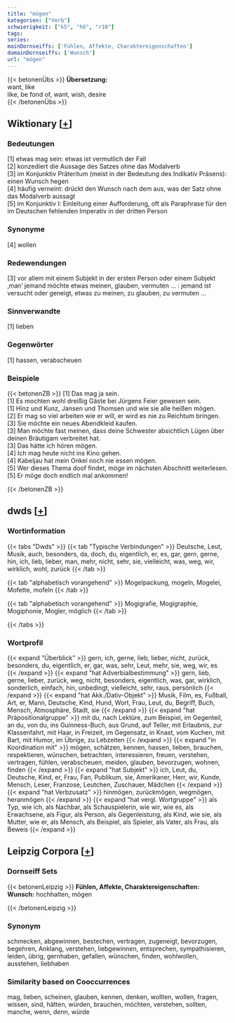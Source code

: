 ```yaml
---
title: "mögen"
kategorien: ["Verb"]
schwierigkeit: ["k5", "h6", "r10"]
tags:
series:
mainDornseiffs: ['Fühlen, Affekte, Charaktereigenschaften']
domainDornseiffs: ['Wunsch']
url: "mögen"
---
```


{{< betonenÜbs >}}
**Übersetzung:**  
want, like  
like, be fond of, want, wish, desire  
{{< /betonenÜbs >}}

## Wiktionary [[+](https://de.wiktionary.org/wiki/mögen)]

### Bedeutungen
[1] etwas mag sein: etwas ist vermutlich der Fall  
[2] konzediert die Aussage des Satzes ohne das Modalverb  
[3] im Konjunktiv Präteritum (meist in der Bedeutung des Indikativ Präsens): einen Wunsch hegen  
[4] häufig verneint: drückt den Wunsch nach dem aus, was der Satz ohne das Modalverb aussagt  
[5] im Konjunktiv I: Einleitung einer Aufforderung, oft als Paraphrase für den im Deutschen fehlenden Imperativ in der dritten Person  

### Synonyme
[4] wollen  

### Redewendungen
[3] vor allem mit einem Subjekt in der ersten Person oder einem Subjekt ‚man‘ jemand möchte etwas meinen, glauben, vermuten  … : jemand ist versucht oder geneigt, etwas zu meinen, zu glauben, zu vermuten  …  

### Sinnverwandte
[1] lieben  

### Gegenwörter
[1] hassen, verabscheuen  

### Beispiele
{{< betonenZB >}}
[1] Das mag ja sein.  
[1] Es mochten wohl dreißig Gäste bei Jürgens Feier gewesen sein.  
[1] Hinz und Kunz, Jansen und Thomsen und wie sie alle heißen mögen.  
[2] Er mag so viel arbeiten wie er will, er wird es nie zu Reichtum bringen.  
[3] Sie möchte ein neues Abendkleid kaufen.  
[3] Man möchte fast meinen, dass deine Schwester absichtlich Lügen über deinen Bräutigam verbreitet hat.  
[3] Das hätte ich hören mögen.  
[4] Ich mag heute nicht ins Kino gehen.  
[4] Kabeljau hat mein Onkel noch nie essen mögen.  
[5] Wer dieses Thema doof findet, möge im nächsten Abschnitt weiterlesen.  
[5] Er möge doch endlich mal ankommen!  

{{< /betonenZB >}}


## dwds [[+](https://www.dwds.de/wb/mögen)]

### Wortinformation
{{< tabs "Dwds" >}}
{{< tab "Typische Verbindungen" >}}
Deutsche, Leut, Musik, auch, besonders, da, doch, du, eigentlich, er, es, gar, gern, gerne, hin, ich, lieb, lieber, man, mehr, nicht, sehr, sie, vielleicht, was, weg, wir, wirklich, wohl, zurück
{{< /tab >}}

{{< tab "alphabetisch vorangehend" >}}
Mogelpackung, mogeln, Mogelei, Mofette, mofeln
{{< /tab >}}

{{< tab "alphabetisch vorangehend" >}}
Mogigrafie, Mogigraphie, Mogiphonie, Mogler, möglich
{{< /tab >}}

{{< /tabs >}}

### Wortprofil
{{< expand "Überblick" >}} gern, ich, gerne, lieb, lieber, nicht, zurück, besonders, du, eigentlich, er, gar, was, sehr, Leut, mehr, sie, weg, wir, es {{< /expand >}}
{{< expand "hat Adverbialbestimmung" >}} gern, lieb, gerne, lieber, zurück, weg, nicht, besonders, eigentlich, was, gar, wirklich, sonderlich, einfach, hin, unbedingt, vielleicht, sehr, raus, persönlich {{< /expand >}}
{{< expand "hat Akk./Dativ-Objekt" >}} Musik, Film, es, Fußball, Art, er, Mann, Deutsche, Kind, Hund, Wort, Frau, Leut, du, Begriff, Buch, Mensch, Atmosphäre, Stadt, sie {{< /expand >}}
{{< expand "hat Präpositionalgruppe" >}} mit du, nach Lektüre, zum Beispiel, im Gegenteil, an du, von du, ins Guinness-Buch, aus Grund, auf Teller, mit Erlaubnis, zur Klassenfahrt, mit Haar, in Freizeit, im Gegensatz, in Knast, vom Kuchen, mit Bart, mit Humor, im Übrige, zu Lebzeiten {{< /expand >}}
{{< expand "in Koordination mit" >}} mögen, schätzen, kennen, hassen, lieben, brauchen, respektieren, wünschen, betrachten, interessieren, freuen, verstehen, vertragen, fühlen, verabscheuen, meiden, glauben, bevorzugen, wohnen, finden {{< /expand >}}
{{< expand "hat Subjekt" >}} ich, Leut, du, Deutsche, Kind, er, Frau, Fan, Publikum, sie, Amerikaner, Herr, wir, Kunde, Mensch, Leser, Franzose, Leutchen, Zuschauer, Mädchen {{< /expand >}}
{{< expand "hat Verbzusatz" >}} hinmögen, zurückmögen, wegmögen, heranmögen {{< /expand >}}
{{< expand "hat vergl. Wortgruppe" >}} als Typ, wie ich, als Nachbar, als Schauspielerin, wie wir, wie es, als Erwachsene, als Figur, als Person, als Gegenleistung, als Kind, wie sie, als Mutter, wie er, als Mensch, als Beispiel, als Spieler, als Vater, als Frau, als Beweis {{< /expand >}}

## Leipzig Corpora [[+](https://corpora.uni-leipzig.de/en/res?word=mögen&corpusId=deu_newscrawl-public_2018)]

### Dornseiff Sets
{{< betonenLeipzig >}}
**Fühlen, Affekte, Charaktereigenschaften:**  
**Wunsch:** hochhalten, mögen  

{{< /betonenLeipzig >}}

### Synonym
schmecken, abgewinnen, bestechen, vertragen, zugeneigt, bevorzugen, begehren, Anklang, verstehen, liebgewinnen, entsprechen, sympathisieren, leiden, übrig, gernhaben, gefallen, wünschen, finden, wohlwollen, ausstehen, liebhaben


### Similarity based on Cooccurrences
mag, lieben, scheinen, glauben, kennen, denken, wollten, wollen, fragen, wissen, sind, hätten, würden, brauchen, möchten, verstehen, sollten, manche, wenn, denn, würde

